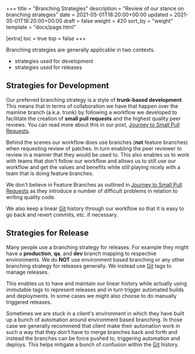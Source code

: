 +++
title = "Branching Strategies"
description = "Review of our stance on branching strategies"
date = 2021-05-01T18:20:00+00:00
updated = 2021-05-01T18:20:00+00:00
draft = false
weight = 420
sort_by = "weight"
template = "docs/page.html"

[extra]
toc = true
top = false
+++

Branching strategies are generally applicable in two contexts.

* strategies used for development
* strategies used for releases

## Strategies for Development

Our preferred branching strategy is a style of **trunk-based development**. This means that in terms of collaboration we have that happen over the mainline branch (a.k.a. trunk) by following a workflow we developed to facilitate the creation of **small pull requests** and the highest quality peer reviews. You can read more about this in our post, [Journey to Small Pull Requests][].

Behind the scenes our workflow does use branches (**not** feature branches) when requesting review of patches. In turn enabling the peer reviewer to review in a manner that they would be used to. This also enables us to work with teams that don't follow our workflow and allows us to still use our workflow and get the values and benefits while still playing nicely with a team that is doing feature branches.

We don't believe in Feature Branches as outlined in [Journey to Small Pull Requests][] as they introduce a number of difficult problems in relation to writing quality code.

We also keep a linear [Git][] history through our workflow so that it is easy to go back and revert commits, etc. if necessary.

## Strategies for Release

Many people use a branching strategy for releases. For example they might have a **production**, **qa**, and **dev** branch mapping to respective environments. We do **NOT** use environment based branching or any other branching strategy for releases generally. We instead use [Git][] tags to manage releases.

This enables us to have and maintain our linear history while actually using immutable tags to represent releases and in turn trigger automated builds and deployments. In some cases we might also choose to do manually triggered releases.

Sometimes we are stuck in a client's environment in which they have built up a bunch of automation around environment based branching. In those case we generally recommend that client make their automation work in such a way that they don't have to merge branches back and forth and instead the branches can be force pushed to, triggering automation and deploys. This helps mitigate a bunch of confusion within the [Git][] history.

[Journey to Small Pull Requests]: /blog/journey-to-small-pull-requests
[Git]: https://git-scm.com
